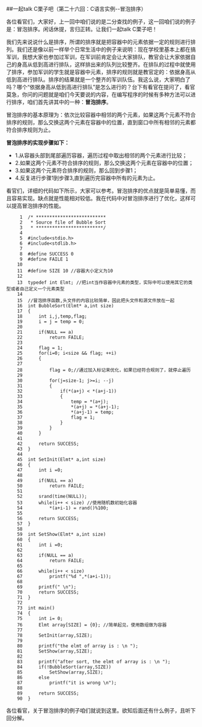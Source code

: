 ##一起talk C栗子吧（第二十六回：C语言实例--冒泡排序）

各位看官们，大家好，上一回中咱们说的是二分查找的例子，这一回咱们说的例子是：冒泡排序。闲话休提，言归正转。让我们一起talk C栗子吧！ 

我们先来说说什么是排序，所谓的排序就是把容器中的元素依据一定的规则进行排列。我们还是像以前一样举个日常生活中的例子来说明：现在学校里基本上都在搞军训，我想大家也参加过军训，在军训前肯定会让大家排队，教官会让大家依据自己的身高从低到高进行排队，这样排出来的队列比较整齐。在排队的过程中就使用了排序，参加军训的学生就是容器中元素，排序的规则就是教官定的：依据身高从低到高进行排队。排序的结果就是一个整齐的军训队伍。我这么说，大家明白了吗？哪个“依据身高从低到高进行排队”是怎么进行的？台下有看官在提问了，看官莫急，你问的问题就是咱们今天要说的内容，在编写程序的时候有多种方法可以进行排序，咱们首先讲其中的一种：**冒泡排序**。

冒泡排序的基本原理为：依次比较容器中相邻的两个元素，如果这两个元素不符合排序的规则，那么交换这两个元素在容器中的位置，直到窗口中所有相邻的元素都符合排序规则为止。

**冒泡排序的实现步骤如下：**
- 1.从容器头部到尾部遍历容器，遍历过程中取出相邻的两个元素进行比较；
- 2.如果这两个元素不符合排序的规则，那么交换这两个元素在容器中的位置；
- 3.如果这两个元素符合排序的规则，那么回到步骤1；
- 4.反复进行步骤1到步骤3,直到遍历完容器中所有的元素为止。

看官们，详细的代码如下所示，大家可以参考。冒泡排序的优点就是简单易懂，而且容易实现。缺点就是性能相对较低。我在代码中对冒泡排序进行了优化，这样可以提高冒泡排序的性能。
```
     1	/* **************************
     2	 * Source file of Bubble Sort
     3	 * *************************/
     4	
     5	#include<stdio.h>
     6	#include<stdlib.h>
     7	
     8	#define SUCCESS 0
     9	#define FAILE 1
    10	
    11	#define SIZE 10 //容器大小定义为10
    12	
    13	typedef int Elmt; //把int当作容器中元素的类型，实际中可以使用其它的类型或者自己定义一个元素类型
    14	
    15	//冒泡排序函数,头文件的内容比较简单，因此把头文件和源文件放在一起
    16	int BubbleSort(Elmt* a,int size)
    17	{
    18		int i,j,temp,flag;
    19		i = j = temp = 0;
    20	
    21		if(NULL == a)
    22			return FAILE;
    23	
    24		flag = 1;
    25		for(i=0; i<size && flag; ++i)
    26		{
    27	
    28			flag = 0;//通过加入标记来优化，如果已经符合规则了，就停止遍历
    29	
    30			for(j=size-1; j>=i; --j)
    31			{
    32				if(*(a+j) < *(a+j-1))
    33				{
    34					temp = *(a+j);
    35					*(a+j) = *(a+j-1);
    36					*(a+j-1) = temp;
    37					flag = 1;
    38				}
    39			}
    40		}
    41	
    42		return SUCCESS;
    43	}
    44	
    45	int SetInit(Elmt* a,int size)
    46	{
    47		int i =0;
    48	
    49		if(NULL == a)
    50			return FAILE;
    51	
    52		srand(time(NULL));
    53		while(i++ < size) //使用随机数初始化容器
    54			*(a+i-1) = rand()%100;
    55	
    56		return SUCCESS;
    57	}
    58	
    59	int SetShow(Elmt* a,int size)
    60	{
    61		int i =0;
    62	
    63		if(NULL == a)
    64			return FAILE;
    65	
    66		while(i++ < size)
    67			printf("%d ",*(a+i-1));
    68	
    69		printf(" \n");
    70		return SUCCESS;
    71	}
    72	
    73	int main()
    74	{
    75		int i= 0;
    76		Elmt array[SIZE] = {0}; //简单起见，使用数组做为容器
    77	
    78		SetInit(array,SIZE);
    79	
    80		printf("the elmt of array is : \n ");
    81		SetShow(array,SIZE);
    82	
    83		printf("after sort, the elmt of array is : \n ");
    84		if(!BubbleSort(array,SIZE))
    85			SetShow(array,SIZE);
    86		else
    87			printf("it is wrong \n");
    88	
    89		return SUCCESS;
    90	}
```
各位看官，关于冒泡排序的例子咱们就说到这里。欲知后面还有什么例子，且听下回分解。

